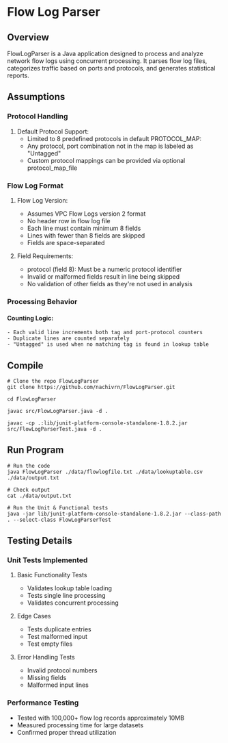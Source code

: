 
# Flow Log Parser 

## Overview
FlowLogParser is a Java application designed to process and analyze network flow logs using concurrent processing. It parses flow log files, categorizes traffic based on ports and protocols, and generates statistical reports.

## Assumptions

### Protocol Handling
1. Default Protocol Support:
    - Limited to 8 predefined protocols in default PROTOCOL_MAP:
    - Any protocol, port combination not in the map is labeled as "Untagged"
    - Custom protocol mappings can be provided via optional protocol_map_file

### Flow Log Format
1. Flow Log Version:
    - Assumes VPC Flow Logs version 2 format
    - No header row in flow log file
    - Each line must contain minimum 8 fields
    - Lines with fewer than 8 fields are skipped
    - Fields are space-separated

2. Field Requirements:
    - protocol (field 8): Must be a numeric protocol identifier
    - Invalid or malformed fields result in line being skipped
    - No validation of other fields as they're not used in analysis

### Processing Behavior

#### Counting Logic:
    - Each valid line increments both tag and port-protocol counters
    - Duplicate lines are counted separately
    - "Untagged" is used when no matching tag is found in lookup table

## Compile
```
# Clone the repo FlowLogParser
git clone https://github.com/nachivrn/FlowLogParser.git

cd FlowLogParser

javac src/FlowLogParser.java -d .

javac -cp .:lib/junit-platform-console-standalone-1.8.2.jar src/FlowLogParserTest.java -d .
```

## Run Program
```
# Run the code
java FlowLogParser ./data/flowlogfile.txt ./data/lookuptable.csv ./data/output.txt

# Check output
cat ./data/output.txt

# Run the Unit & Functional tests
java -jar lib/junit-platform-console-standalone-1.8.2.jar --class-path . --select-class FlowLogParserTest
```
## Testing Details

### Unit Tests Implemented

1. Basic Functionality Tests
   - Validates lookup table loading
   - Tests single line processing
   - Validates concurrent processing

2. Edge Cases
   -  Tests duplicate entries
   -  Test malformed input
   -  Test empty files

3. Error Handling Tests
   - Invalid protocol numbers
   - Missing fields
   - Malformed input lines

### Performance Testing
- Tested with 100,000+ flow log records approximately 10MB
- Measured processing time for large datasets
- Confirmed proper thread utilization



